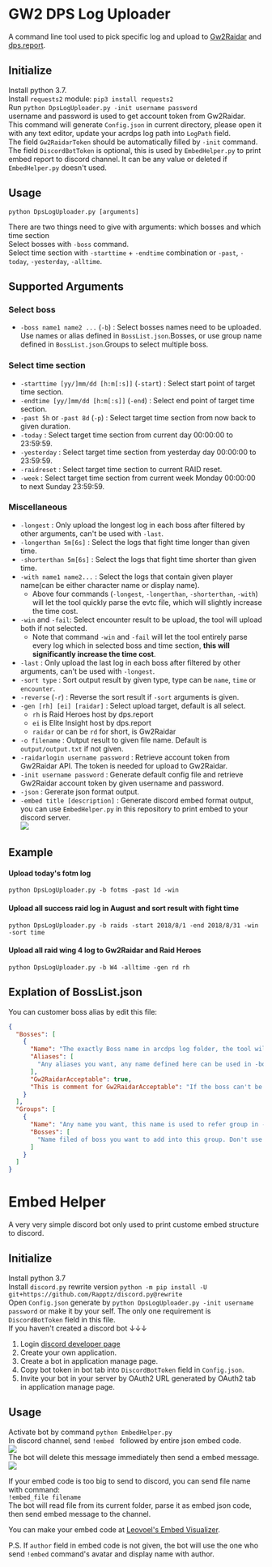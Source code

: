# GW2 DPS Log Uploader

A command line tool used to pick specific log and upload to [Gw2Raidar](https://www.gw2raidar.com) and [dps.report](https://dps.report/).

## Initialize

Install python 3.7.  
Install `requests2` module: `pip3 install requests2`  
Run `python DpsLogUploader.py -init username password`  
username and password is used to get account token from Gw2Raidar.  
This command will generate `Config.json` in current directory, please open it with any text editor, update your acrdps log path into `LogPath` field.  
The field `Gw2RaidarToken` should be automatically filled by `-init` command.  
The field `DiscordBotToken` is optional, this is used by `EmbedHelper.py` to print embed report to discord channel. It can be any value or deleted if `EmbedHelper.py` doesn't used.

## Usage
`python DpsLogUploader.py [arguments]`  

There are two things need to give with arguments: which bosses and which time section  
Select bosses with `-boss` command.  
Select time section with `-starttime` + `-endtime` combination or `-past`, `-today`, `-yesterday`, `-alltime`.

## Supported Arguments

### Select boss
* `-boss name1 name2 ...` (`-b`) : Select bosses names need to be uploaded. Use names or alias defined in `BossList.json`.Bosses, or use group name defined in `BossList.json`.Groups to select multiple boss.  

### Select time section
* `-starttime [yy/]mm/dd [h:m[:s]]` (`-start`) : Select start point of target time section.
* `-endtime [yy/]mm/dd [h:m[:s]]` (`-end`) : Select end point of target time section.
* `-past 5h` or `-past 8d` (`-p`) : Select target time section from now back to given duration.
* `-today` : Select target time section from current day 00:00:00 to 23:59:59.
* `-yesterday` : Select target time section from yesterday day 00:00:00 to 23:59:59.
* `-raidreset` : Select target time section to current RAID reset.
* `-week` : Select target time section from current week Monday 00:00:00 to next Sunday 23:59:59.

### Miscellaneous
* `-longest` : Only upload the longest log in each boss after filtered by other arguments, can't be used with `-last`.
* `-longerthan 5m[6s]` : Select the logs that fight time longer than given time.
* `-shorterthan 5m[6s]` : Select the logs that fight time shorter than given time.
* `-with name1 name2...` : Select the logs that contain given player name(can be either character name or display name).
  * Above four commands (`-longest`, `-longerthan`, `-shorterthan`, `-with`) will let the tool quickly parse the evtc file, which will slightly increase the time cost.
* `-win` and `-fail`: Select encounter result to be upload, the tool will upload both if not selected. 
  * Note that command `-win` and `-fail` will let the tool entirely parse every log which in selected boss and time section, **this will significantly increase the time cost**.
* `-last` : Only upload the last log in each boss after filtered by other arguments, can't be used with `-longest`.
* `-sort type` : Sort output result by given type, type can be `name`, `time` or `encounter`.
* `-reverse` (`-r`) : Reverse the sort result if `-sort` arguments is given.
* `-gen [rh] [ei] [raidar]` : Select upload target, default is all select.
  * `rh` is Raid Heroes host by dps.report
  * `ei` is Elite Insight host by dps.report
  * `raidar` or can be `rd` for short, is Gw2Raidar
* `-o filename` : Output result to given file name. Default is `output/output.txt` if not given.
* `-raidarlogin username password` : Retrieve account token from Gw2Raidar API. The token is needed for upload to Gw2Raidar.
* `-init username password` : Generate default config file and retrieve Gw2Raidar account token by given username and password.
* `-json` : Gererate json format output.
* `-embed title [description]` : Generate discord embed format output, you can use `EmbedHelper.py` in this repository to print embed to your discord server.  
![](https://i.imgur.com/8I4NB5D.png)

## Example

#### Upload today's fotm log
`python DpsLogUploader.py -b fotms -past 1d -win`

#### Upload all success raid log in August and sort result with fight time
`python DpsLogUploader.py -b raids -start 2018/8/1 -end 2018/8/31 -win -sort time`

#### Upload all raid wing 4 log to Gw2Raidar and Raid Heroes
`python DpsLogUploader.py -b W4 -alltime -gen rd rh`

## Explation of BossList.json
You can customer boss alias by edit this file:
```json
{
  "Bosses": [
    {
      "Name": "The exactly Boss name in arcdps log folder, the tool will use this name to open log. This name can be used in -boss argument",
      "Aliases": [
        "Any aliases you want, any name defined here can be used in -boss arguments"
      ],
      "Gw2RaidarAcceptable": true,
      "This is comment for Gw2RaidarAcceptable": "If the boss can't be analyzed by Gw2Raidar, Gw2RaidarAcceptable filed should set to false. Or the upload tool will try to find this boss in Gw2Raidar encounter list after upload complete."
    }
  ],
  "Groups": [
    {
      "Name": "Any name you want, this name is used to refer group in -boss arguments",
      "Bosses": [
        "Name filed of boss you want to add into this group. Don't use alias here"
      ]
    }
  ]
}
```

# Embed Helper

A very very simple discord bot only used to print custome embed structure to discord.

## Initialize
Install python 3.7  
Install `discord.py` rewrite version `python -m pip install -U git+https://github.com/Rapptz/discord.py@rewrite`  
Open `Config.json` generate by `python DpsLogUploader.py -init username password` or make it by your self. The only one requirement is `DiscordBotToken` field in this file.  
If you haven't  created a discord bot ↓↓↓  
1. Login [discord developer page](https://discordapp.com/developers/applications/)
2. Create your own application.
3. Create a bot in application manage page.
4. Copy bot token in bot tab into `DiscordBotToken` field in `Config.json`.
5. Invite your bot in your server by OAuth2 URL generated by OAuth2 tab in application manage page.

## Usage
Activate bot by command `python EmbedHelper.py`  
In discord channel, send `!embed ` followed by entire json embed code.  
![](https://i.imgur.com/sBiGXOl.png)  
The bot will delete this message immediately then send a embed message.  
![](https://i.imgur.com/ttH0O3E.png)  

If your embed code is too big to send to discord, you can send file name with command:  
`!embed_file filename`  
The bot will read file from its current folder, parse it as embed json code, then send embed message to the channel.

You can make your embed code at [Leovoel's Embed Visualizer](https://leovoel.github.io/embed-visualizer/).

P.S. If `author` field in embed code is not given, the bot will use the one who send `!embed` command's avatar and display name with author.